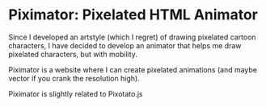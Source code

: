 # Piximator: Pixelated HTML Animator

Since I developed an artstyle (which I regret) of drawing pixelated cartoon characters, I have decided to develop an animator that helps me draw pixelated characters, but with mobility.

Piximator is a website where I can create pixelated animations (and maybe vector if you crank the resolution high).

Piximator is slightly related to Pixotato.js